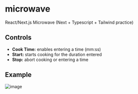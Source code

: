# microwave
React/Next.js Microwave (Next + Typescript + Tailwind practice)

## Controls
- **Cook Time:** enables entering a time (mm:ss)
- **Start:** starts cooking for the duration entered
- **Stop:** abort cooking or entering a time

## Example
![image](https://github.com/user-attachments/assets/8d5c4cc6-6077-44bc-a1e6-db098fd51c7d)
